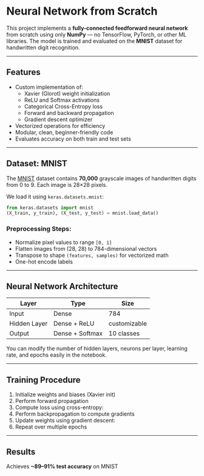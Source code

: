 # Neural Network from Scratch

This project implements a **fully-connected feedforward neural network** from scratch using only **NumPy** — no TensorFlow, PyTorch, or other ML libraries. The model is trained and evaluated on the **MNIST** dataset for handwritten digit recognition.

---

## Features

- Custom implementation of:
  - Xavier (Glorot) weight initialization
  - ReLU and Softmax activations
  - Categorical Cross-Entropy loss
  - Forward and backward propagation
  - Gradient descent optimizer
- Vectorized operations for efficiency
- Modular, clean, beginner-friendly code
- Evaluates accuracy on both train and test sets

---

## Dataset: MNIST

The [MNIST](http://yann.lecun.com/exdb/mnist/) dataset contains **70,000** grayscale images of handwritten digits from 0 to 9. Each image is 28×28 pixels.

We load it using `keras.datasets.mnist`:

```python
from keras.datasets import mnist
(X_train, y_train), (X_test, y_test) = mnist.load_data()
```

### Preprocessing Steps:

- Normalize pixel values to range `[0, 1]`
- Flatten images from (28, 28) to 784-dimensional vectors
- Transpose to shape `(features, samples)` for vectorized math
- One-hot encode labels

---

## Neural Network Architecture

| Layer         | Type           | Size         |
|---------------|----------------|--------------|
| Input         | Dense          | 784          |
| Hidden Layer  | Dense + ReLU   | customizable |
| Output        | Dense + Softmax| 10 classes   |

You can modify the number of hidden layers, neurons per layer, learning rate, and epochs easily in the notebook.

---

## Training Procedure

1. Initialize weights and biases (Xavier init)
2. Perform forward propagation
3. Compute loss using cross-entropy:
4. Perform backpropagation to compute gradients
5. Update weights using gradient descent:
6. Repeat over multiple epochs

---

## Results 
Achieves **~89–91% test accuracy** on MNIST

